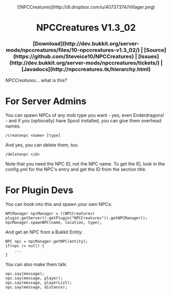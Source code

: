 <center>![NPCCreatures](http://dl.dropbox.com/u/40737374/Villager.png)</center>
<center><h1>NPCCreatures V1.3_02</h></center>
<center><h3><b>[Download](http://dev.bukkit.org/server-mods/npccreatures/files/10-npccreatures-v1.3_02/)</b> | <b>[Source](https://github.com/Steveice10/NPCCreatures)</b> | <b>[Issues](http://dev.bukkit.org/server-mods/npccreatures/tickets/)</b> | <b>[Javadocs](http://npccreatures.tk/hierarchy.html)</b></h></center>



*NPCCreatures*... what is this?

For Server Admins
==============

You can spawn NPCs of any mob type you want - yes, even Enderdragons! - and if you (optionally) have Spout installed, you can give them overhead names.

    /createnpc <name> [type]

And yes, you can delete them, too.

    /deletenpc <id>

Note that you need the NPC ID, not the NPC name. To get the ID, look in the config.yml for the NPC's entry and get the ID from the section title.

For Plugin Devs
============

You can hook into this and spawn your own NPCs:

    NPCManager npcManager = ((NPCCreatures) plugin.getServer().getPlugin("NPCCreatures")).getNPCManager();
    npcManager.spawnNPC(name, location, type);

And get an NPC from a Bukkit Entity:

    NPC npc = npcManager.getNPC(entity);
    if(npc != null) {
        ...
    }

You can also make them talk:

    npc.say(message);
    npc.say(message, player);
    npc.say(message, playerList);
    npc.say(message, distance);
